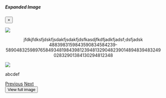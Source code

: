 <link rel="stylesheet" href="https://stackpath.bootstrapcdn.com/bootstrap/4.4.1/css/bootstrap.min.css"
  integrity="sha384-Vkoo8x4CGsO3+Hhxv8T/Q5PaXtkKtu6ug5TOeNV6gBiFeWPGFN9MuhOf23Q9Ifjh" crossorigin="anonymous" />
<script src="https://code.jquery.com/jquery-3.5.1.slim.min.js"
  integrity="sha384-DfXdz2htPH0lsSSs5nCTpuj/zy4C+OGpamoFVy38MVBnE+IbbVYUew+OrCXaRkfj" crossorigin="anonymous"></script>
<script src="https://cdn.jsdelivr.net/npm/popper.js@1.16.0/dist/umd/popper.min.js"
  integrity="sha384-Q6E9RHvbIyZFJoft+2mJbHaEWldlvI9IOYy5n3zV9zzTtmI3UksdQRVvoxMfooAo" crossorigin="anonymous"></script>
<script src="https://stackpath.bootstrapcdn.com/bootstrap/4.5.0/js/bootstrap.min.js"
  integrity="sha384-OgVRvuATP1z7JjHLkuOU7Xw704+h835Lr+6QL9UvYjZE3Ipu6Tp75j7Bh/kR0JKI" crossorigin="anonymous"></script>
<link rel="stylesheet" href="styles.css">
<style>
  .active .slide-caption {
    text-align: center;
    display: block;
    margin-top: 5px;
  }

  .slide-caption {
    display: none;
    -webkit-transition-property: visibility;
    -webkit-transition-duration: 0.3s;
    -webkit-transition-timing-function : ease-in-out;
    transition-property: visibility;
    transition-duration: 0.3s;
    transition-timing-function : ease-in-out;
  }

  .expanded{
    width: 75%;
    text-align: center;
    padding-top: 1.5%;
    margin-left: auto;
    margin-right: auto;
  }

  p.expanded{
    margin-bottom: 0;
    overflow: scroll;
  }

</style>

<div class="modal fade" id="expanded-image" tabindex="-1" role="dialog" aria-labelledby="expandedImage" aria-hidden="true">
  <div class="modal-dialog modal-xl modal-dialog-centered">
    <div class="modal-content">
      <div class="modal-header">
        <h5 class="modal-title" id="image-expansion">Expanded Image</h5>
        <button type="button" class="close" data-dismiss="modal" aria-label="Close">
          <span aria-hidden="true">&times;</span>
        </button>
      </div>
      <div style="text-align: center" class="modal-body">
        <img class="expanded" src="" alt="">
        <p class="expanded"></p>
      </div>
    </div>
  </div>
</div>

<div id="slideshow" class="carousel slide" data-interval="false">
  <div class="carousel-inner">
     <div class="carousel-item active">
      <img
        class="d-block w-100"
        src="https://thehighlandernews.com/wp-content/uploads/2020/06/Drummer-in-circle-475x317.jpg"
      />
      <div class="slide-caption"><p>jfdkjfdksfjdskfjsdakfjsdakfjdsfkasdjfkdfjadkfjadsf;dsfjadsk
        4883983159843590834584239-5890483259897658493481984398123948132904823901489483948324902832901384130294812348
      </p></div>
    </div>
    <div class="carousel-item">
      <img
        class="d-block w-100"
        src="https://thehighlandernews.com/wp-content/uploads/2020/06/Emmett-Till-sign-475x317.jpg"
      />
        <div class="slide-caption"><p>abcdef</p></div>
    </div>
    <a
      class="carousel-control-prev"
      href="#slideshow"
      role="button"
      data-slide="prev"
      ><span class="carousel-control-prev-icon" aria-hidden="true"></span
      ><span class="sr-only">Previous</span></a>
      <a
      class="carousel-control-next"
      href="#slideshow"
      role="button"
      data-slide="next"
      ><span class="carousel-control-next-icon" aria-hidden="true"></span
      ><span class="sr-only">Next</span></a
    >
  </div>
</div>

<button id="expand-btn" class="btn btn-primary" style="font-family: europa, sans-serif;" data-target="#expanded-image" data-toggle="modal" type="button">
  View full image
</button>
<script>
  let link = "";
  let caption = "";

  let mObserver = new MutationObserver(function(mutations){
    mutations.forEach(function(mutation){
    console.log(mutation);
    link = jQuery(".active img").attr("src");
    caption = jQuery(".active p").html();
    const indexOfSize = link.search("-475x317");
    link = link.slice(0, indexOfSize) + ".jpg";
    jQuery("img.expanded").attr("src", link);
    jQuery("p.expanded").html(caption);
    });
      
  });
  mObserver.observe(jQuery("#expanded-image")[0], {attributes: true});

</script>
